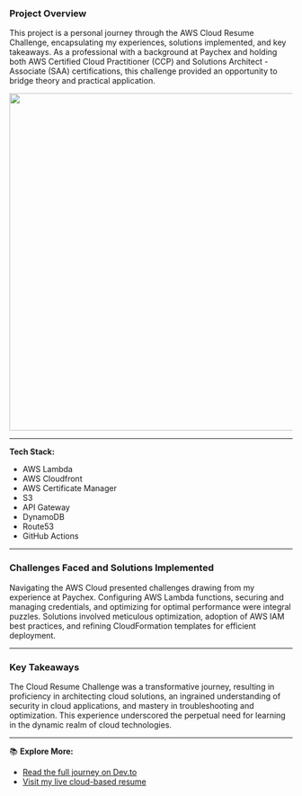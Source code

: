 ### Project Overview

This project is a personal journey through the AWS Cloud Resume Challenge, encapsulating my experiences, solutions implemented, and key takeaways. As a professional with a background at Paychex and holding both AWS Certified Cloud Practitioner (CCP) and Solutions Architect - Associate (SAA) certifications, this challenge provided an opportunity to bridge theory and practical application.

<img src="https://github.com/HarveyArchitect1/aws-cloud-resume-challenge/assets/146209934/c01d77b5-2aa4-4c53-bb22-b979365ad8e6" width="600">

___

**Tech Stack:**
- AWS Lambda
- AWS Cloudfront
- AWS Certificate Manager
- S3
- API Gateway
- DynamoDB
- Route53
- GitHub Actions

___

### Challenges Faced and Solutions Implemented

Navigating the AWS Cloud presented challenges drawing from my experience at Paychex. Configuring AWS Lambda functions, securing and managing credentials, and optimizing for optimal performance were integral puzzles. Solutions involved meticulous optimization, adoption of AWS IAM best practices, and refining CloudFormation templates for efficient deployment.

---

### Key Takeaways

The Cloud Resume Challenge was a transformative journey, resulting in proficiency in architecting cloud solutions, an ingrained understanding of security in cloud applications, and mastery in troubleshooting and optimization. This experience underscored the perpetual need for learning in the dynamic realm of cloud technologies.

---

📚 **Explore More:**
- [Read the full journey on Dev.to](https://dev.to/harveyarchitect1/navigating-the-aws-cloud-my-cloud-resume-challenge-adventure-58nb)
- [Visit my live cloud-based resume](https://www.harvey-booker-resume.com)

